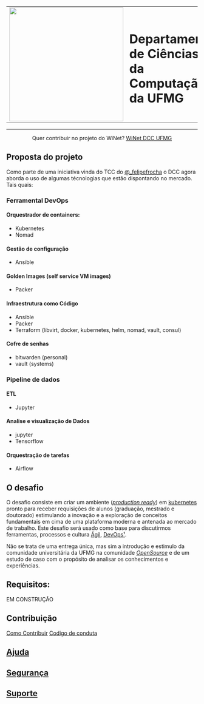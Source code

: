 <table cellspacing="0" cellpadding="0" align="center">
  <tr>
   <td>
      <img style="float: left" src="https://dcc.ufmg.br/wp-content/uploads/2020/12/logos_institucionais_dcc_fundo_escuro.png" href="https://dcc.ufmg.br" width="300" />
   </td>
   <td>
     <h1 style="float: right">
       Departamento de Ciências 
       <br>
       da Computação da UFMG
     </h1>
  </td>
    </tr>
</table>

---
<p align="center">Quer contribuir no projeto do WiNet? <a href="https://winet.dcc.ufmg.br">WiNet DCC UFMG</a></p>

## Proposta do projeto
Como parte de uma iniciativa vinda do TCC do [@\_felipefrocha](https://twitter.com/_felipefrocha) o DCC agora aborda o uso de algumas técnologias que estão dispontando no mercado.
Tais quais:

### Ferramental DevOps
#### Orquestrador de containers:
 - Kubernetes
 - Nomad

#### Gestão de configuração
 - Ansible

#### Golden Images (self service VM images)
 - Packer

#### Infraestrutura como Código 
 - Ansible
 - Packer
 - Terraform (libvirt, docker, kubernetes, helm, nomad, vault, consul)

#### Cofre de senhas
 - bitwarden (personal)
 - vault (systems)

### Pipeline de dados
#### ETL 
 - Jupyter
#### Analise e visualização de Dados
 - jupyter
 - Tensorflow
#### Orquestração de tarefas
 - Airflow

## O desafio

O desafio consiste em criar um ambiente ([_production ready_](https://dzone.com/articles/5-principles-of-production-readiness#:~:text=your%20life%20easy.-,Production%20readiness%20refers%20to%20when%20a%20certain%20application%20or%20a,it%20a%20production%2Dready%20application.)) em [kubernetes](https://kubernetes.io) pronto para receber requisições de alunos (graduação, mestrado e doutorado) estimulando a inovação e a exploração de conceitos fundamentais em cima de uma plataforma moderna e antenada ao mercado de trabalho. Este desafio será usado como base para discutirmos  ferramentas, processos e cultura [Ágil](https://agilemanifesto.org/), [DevOps](https://sites.google.com/a/jezhumble.net/devops-manifesto/)[¹](https://www.atlassian.com/devops/what-is-devops/history-of-devops#:~:text=The%20DevOps%20movement%20started%20to,of%20dysfunction%20in%20the%20industry.).

Não se trata de uma entrega única, mas sim a introdução e estimulo da comunidade universitária da UFMG na comunidade [_OpenSource_](https://opensource.org/history#:~:text=The%20Open%20Source%20Definition%20was,Debian%20developer%20community%20in%201997.) e  de um estudo de caso com o propósito de analisar os conhecimentos e experiências. 


## Requisitos:
EM CONSTRUÇÂO

## Contribuição
[Como Contribuir](CONTRIBUTING.md)
[Codigo de conduta](CODE_OF_CONDUCT.md)

## [Ajuda](FUNDING.md)
## [Segurança](SECURITY.md)
## [Suporte](SUPPORT.md)

